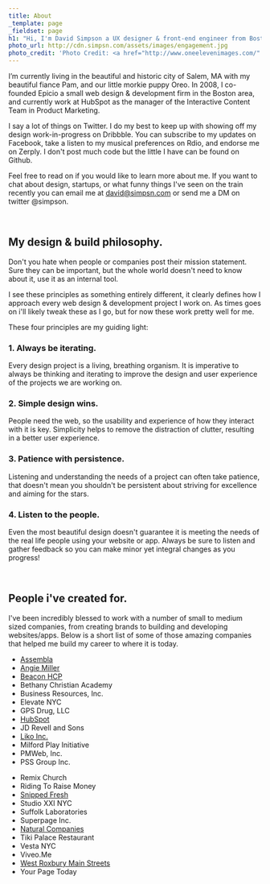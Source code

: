 ```yaml
---
title: About
_template: page
_fieldset: page
h1: "Hi, I'm David Simpson a UX designer & front-end engineer from Boston."
photo_url: http://cdn.simpsn.com/assets/images/engagement.jpg
photo_credit: 'Photo Credit: <a href="http://www.oneelevenimages.com/" target="_blank">One Eleven Images</a>'
---
```

I’m currently living in the beautiful and historic city of Salem, MA with my beautiful fiance Pam, and our little morkie puppy Oreo. In 2008, I co-founded Epicio a small web design & development firm in the Boston area, and currently work at HubSpot as the manager of the Interactive Content Team in Product Marketing.

I say a lot of things on Twitter. I do my best to keep up with showing off my design work-in-progress on Dribbble. You can subscribe to my updates on Facebook, take a listen to my musical preferences on Rdio, and endorse me on Zerply. I don't post much code but the little I have can be found on Github.

Feel free to read on if you would like to learn more about me. If you want to chat about design, startups, or what funny things I've seen on the train recently you can email me at david@simpsn.com or send me a DM on twitter @simpson.

 

## My design & build philosophy.

Don't you hate when people or companies post their mission statement. Sure they can be important, but the whole world doesn't need to know about it, use it as an internal tool.

I see these principles as something entirely different, it clearly defines how I approach every web design & development project I work on. As times goes on i'll likely tweak these as I go, but for now these work pretty well for me.

These four principles are my guiding light:

### 1. Always be iterating.

Every design project is a living, breathing organism. It is imperative to always be thinking and iterating to improve the design and user experience of the projects we are working on.

### 2. Simple design wins.

People need the web, so the usability and experience of how they interact with it is key. Simplicity helps to remove the distraction of clutter, resulting in a better user experience.

### 3. Patience with persistence.

Listening and understanding the needs of a project can often take patience, that doesn't mean you shouldn't be persistent about striving for excellence and aiming for the stars.

### 4. Listen to the people.

Even the most beautiful design doesn't guarantee it is meeting the needs of the real life people using your website or app. Always be sure to listen and gather feedback so you can make minor yet integral changes as you progress!

 

## People i've created for.

I've been incredibly blessed to work with a number of small to medium sized companies, from creating brands to building and developing websites/apps. Below is a short list of some of those amazing companies that helped me build my career to where it is today.

<div class="client-list">
  <div class="row-fluid clients">
    <div class="span6">
      <ul>
        <li><a href="http://www.assembla.com" target="blank">Assembla</a></li>
        <li><a href="http://www.angiekmiller.com" target="blank">Angie Miller</a></li>
        <li><a href="http://www.beaconhcp.com" target="blank">Beacon HCP</a></li>
        <li>Bethany Christian Academy</li>
        <li>Business Resources, Inc.</li>
        <li>Elevate NYC</li>
        <li>GPS Drug, LLC</li>
        <li><a href="http://www.hubspot.com" target="blank">HubSpot</a></li>
        <li>JD Revell and Sons</li>
        <li><a href="http://www.liko.com" target="blank">Liko Inc.</a></li>
        <li>Milford Play Initiative</li>
        <li>PMWeb, Inc.</li>
        <li>PSS Group Inc.</li>
      </ul>
    </div>
    <div class="span6">
      <ul>
        <li>Remix Church</li>
        <li>Riding To Raise Money</li>
        <li><a href="http://www.snippedfresh.com" target="blank">Snipped Fresh</a></li>
        <li>Studio XXI NYC</li>
        <li>Suffolk Laboratories</li>
        <li>Superpage Inc.</li>
        <li><a href="http://www.naturalcompanies.com" target="blank">Natural Companies</a></li>
        <li>Tiki Palace Restaurant</li>
        <li>Vesta NYC</li>
        <li>Viveo.Me</li>
        <li><a href="http://www.wrms.org" target="blank">West Roxbury Main Streets</a></li>
        <li>Your Page Today</li>
      </ul>
    </div>
  </div>
</div>